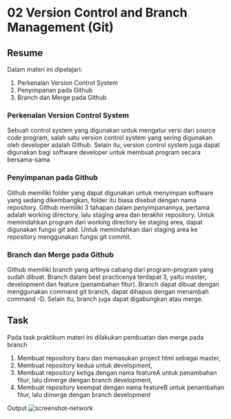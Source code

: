 # 02 Version Control and Branch Management (Git)

## Resume

Dalam materi ini dipelajari:
1. Perkenalan Version Control System
2. Penyimpanan pada Github
3. Branch dan Merge pada Github

### Perkenalan Version Control System
Sebuah control system yang digunakan untuk mengatur versi dari source code program, salah satu version control system yang sering digunakan oleh developer adalah Github. Selain itu, version control system juga dapat digunakan bagi software developer untuk membuat program secara bersama-sama

### Penyimpanan pada Github
Github memiliki folder yang dapat digunakan untuk menyimpan software yang sedang dikembangkan, folder itu biasa disebut dengan nama repository. Github memiliki 3 tahapan dalam penyimpanannya, pertama adalah working directory, lalu staging area dan terakhir repository. Untuk memindahkan program dari working directory ke staging area, dapat digunakan fungsi git add. Untuk memindahkan dari staging area ke repository menggunakan fungsi git commit.

### Branch dan Merge pada Github
Github memiliki branch yang artinya cabang dari program-program yang sudah dibuat. Branch dalam best practicenya terdapat 3, yaitu master, development dan feature (penambahan fitur). Branch dapat dibuat dengan menggunakan command git branch, dapat dihapus dengan menambah command -D. Selain itu, branch juga dapat digabungkan atau merge.

## Task

Pada task praktikum materi ini dilakukan pembuatan dan merge pada branch
1. Membuat repository baru dan memasukan project html sebagai master,
2. Membuat repository kedua untuk development,
3. Membuat repository ketiga dengan nama featureA untuk penambahan fitur, lalu dimerge dengan branch development,
4. Membuat repository keempat dengan nama featureB untuk penambahan fitur, lalu dimerge dengan branch development

Output
![screenshot-network](https://user-images.githubusercontent.com/59776144/155056369-683ab7f2-4a4c-4363-bca9-ab09b947cdd4.png)

